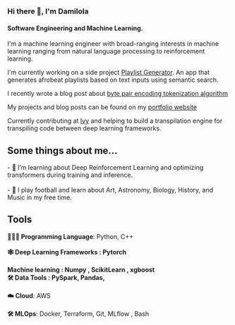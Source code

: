 ### Hi there 👋, I'm Damilola

#### Software Engineering and Machine Learning. 

I'm a machine learning engineer with broad-ranging interests in machine learning ranging from natural language processing to reinforcement learning. 

I'm currently working on a side project [Playlist Generator](https://github.com/damilojohn/Playlist_Generator). An app that generates afrobeat playlists based on text inputs using semantic search. </h2>

I recently wrote a blog post about [byte pair encoding tokenization algorithm](https://medium.com/@oduguwadamilola40/byte-pair-encoding-the-tokenization-algorithm-powering-large-language-models-5055fbdc0153)

My projects and blog posts  can be found on my [portfolio website](https://damilojohn.github.io/)

Currently contributing at [Ivy](https://github.com/unifyai/ivy) and helping to build a transpilation engine for transpiling code between deep learning frameworks.


<h2 >Some things about me...</h2>
- 🌱 I’m learning about Deep Reinforcement Learning  and optimizing transformers during training and inference. <br><br> 
-  🎨 I play football and learn about Art, Astronomy, Biology, History, and Music in my free time.


<h2>Tools</h2>

<p align="left">
 <b>🧑🏾‍💻 Programming Language</b>: Python, C++  <br>
 <br> <b> 🕸 Deep Learning Frameworks : Pytorch </b> <br> 
 <br><b> Machine learning : Numpy , ScikitLearn , xgboost 
<br> <b>🛠 Data Tools </b>: PySpark, Pandas, </b> <br>
<br> <b>☁️ Cloud</b>: AWS <br>
<br> <b>🛠 MLOps</b>: Docker, Terraform, Git, MLflow , Bash <br>







